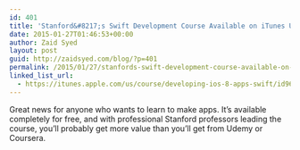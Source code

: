 ```yaml
---
id: 401
title: 'Stanford&#8217;s Swift Development Course Available on iTunes U For Free'
date: 2015-01-27T01:46:53+00:00
author: Zaid Syed
layout: post
guid: http://zaidsyed.com/blog/?p=401
permalink: /2015/01/27/stanfords-swift-development-course-available-on-itunes-u-for-free/
linked_list_url:
  - https://itunes.apple.com/us/course/developing-ios-8-apps-swift/id961180099
---
```

Great news for anyone who wants to learn to make apps. It&#8217;s available completely for free, and with professional Stanford professors leading the course, you&#8217;ll probably get more value than you&#8217;ll get from Udemy or Coursera.